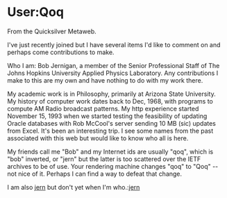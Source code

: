 
# User:Qoq

From the Quicksilver Metaweb.


I've just recently joined but I have several items I'd like to comment on and perhaps come contributions to make.

Who I am: Bob Jernigan, a member of the Senior Professional Staff of The Johns Hopkins University Applied Physics Laboratory. Any contributions I make to this are my own and have nothing to do with my work there.

My academic work is in Philosophy, primarily at Arizona State University. My history of computer work dates back to Dec, 1968, with programs to compute AM Radio broadcast patterns. My http experience started November 15, 1993 when we started testing the feasibility of updating Oracle databases with Rob McCool's server sending 10 MB (sic) updates from Excel. It's been an interesting trip. I see some names from the past associated with this web but would like to know who all is here.

My friends call me "Bob" and my Internet ids are usually "qoq", which is "bob" inverted, or "jern" but the latter is too scattered over the IETF archives to be of use. Your rendering machine changes "qoq" to "Qoq" -- not nice of it. Perhaps I can find a way to defeat that change.

I am also [jern](/jern) but don't yet when I'm who.:[jern](/user-qoq)
